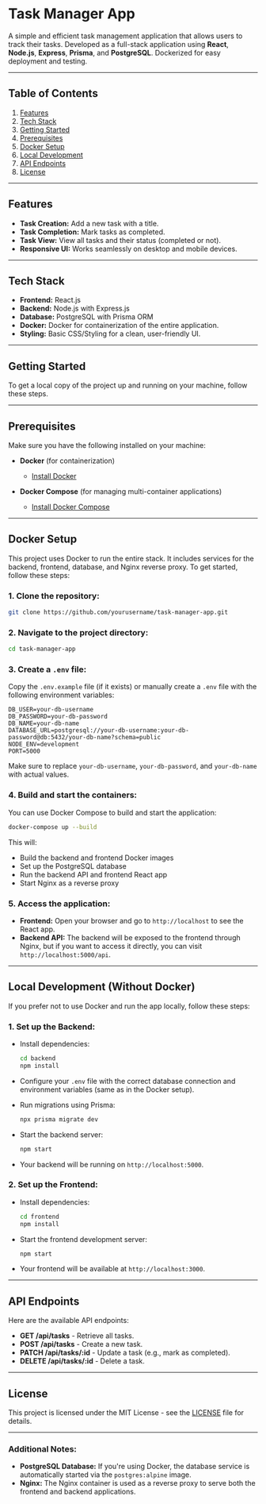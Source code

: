 # Task Manager App

A simple and efficient task management application that allows users to track their tasks. Developed as a full-stack application using **React**, **Node.js**, **Express**, **Prisma**, and **PostgreSQL**. Dockerized for easy deployment and testing.

---

## Table of Contents

1. [Features](#features)
2. [Tech Stack](#tech-stack)
3. [Getting Started](#getting-started)
4. [Prerequisites](#prerequisites)
5. [Docker Setup](#docker-setup)
6. [Local Development](#local-development)
7. [API Endpoints](#api-endpoints)
8. [License](#license)

---

## Features

* **Task Creation:** Add a new task with a title.
* **Task Completion:** Mark tasks as completed.
* **Task View:** View all tasks and their status (completed or not).
* **Responsive UI:** Works seamlessly on desktop and mobile devices.

---

## Tech Stack

* **Frontend:** React.js
* **Backend:** Node.js with Express.js
* **Database:** PostgreSQL with Prisma ORM
* **Docker:** Docker for containerization of the entire application.
* **Styling:** Basic CSS/Styling for a clean, user-friendly UI.

---

## Getting Started

To get a local copy of the project up and running on your machine, follow these steps.

---

## Prerequisites

Make sure you have the following installed on your machine:

* **Docker** (for containerization)

  * [Install Docker](https://www.docker.com/get-started)
* **Docker Compose** (for managing multi-container applications)

  * [Install Docker Compose](https://docs.docker.com/compose/install/)

---

## Docker Setup

This project uses Docker to run the entire stack. It includes services for the backend, frontend, database, and Nginx reverse proxy. To get started, follow these steps:

### 1. **Clone the repository:**

```bash
git clone https://github.com/yourusername/task-manager-app.git
```

### 2. **Navigate to the project directory:**

```bash
cd task-manager-app
```

### 3. **Create a `.env` file:**

Copy the `.env.example` file (if it exists) or manually create a `.env` file with the following environment variables:

```env
DB_USER=your-db-username
DB_PASSWORD=your-db-password
DB_NAME=your-db-name
DATABASE_URL=postgresql://your-db-username:your-db-password@db:5432/your-db-name?schema=public
NODE_ENV=development
PORT=5000
```

Make sure to replace `your-db-username`, `your-db-password`, and `your-db-name` with actual values.

### 4. **Build and start the containers:**

You can use Docker Compose to build and start the application:

```bash
docker-compose up --build
```

This will:

* Build the backend and frontend Docker images
* Set up the PostgreSQL database
* Run the backend API and frontend React app
* Start Nginx as a reverse proxy

### 5. **Access the application:**

* **Frontend:** Open your browser and go to `http://localhost` to see the React app.
* **Backend API:** The backend will be exposed to the frontend through Nginx, but if you want to access it directly, you can visit `http://localhost:5000/api`.

---

## Local Development (Without Docker)

If you prefer not to use Docker and run the app locally, follow these steps:

### 1. **Set up the Backend:**

* Install dependencies:

  ```bash
  cd backend
  npm install
  ```

* Configure your `.env` file with the correct database connection and environment variables (same as in the Docker setup).

* Run migrations using Prisma:

  ```bash
  npx prisma migrate dev
  ```

* Start the backend server:

  ```bash
  npm start
  ```

* Your backend will be running on `http://localhost:5000`.

### 2. **Set up the Frontend:**

* Install dependencies:

  ```bash
  cd frontend
  npm install
  ```

* Start the frontend development server:

  ```bash
  npm start
  ```

* Your frontend will be available at `http://localhost:3000`.

---

## API Endpoints

Here are the available API endpoints:

* **GET /api/tasks** - Retrieve all tasks.
* **POST /api/tasks** - Create a new task.
* **PATCH /api/tasks/\:id** - Update a task (e.g., mark as completed).
* **DELETE /api/tasks/\:id** - Delete a task.

---

## License

This project is licensed under the MIT License - see the [LICENSE](LICENSE) file for details.

---

### Additional Notes:

* **PostgreSQL Database:** If you're using Docker, the database service is automatically started via the `postgres:alpine` image.
* **Nginx:** The Nginx container is used as a reverse proxy to serve both the frontend and backend applications.
